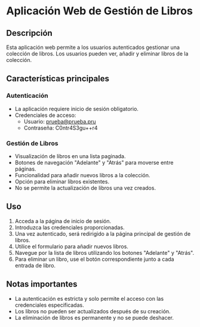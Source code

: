 # Aplicación Web de Gestión de Libros

## Descripción
Esta aplicación web permite a los usuarios autenticados gestionar una colección de libros. Los usuarios pueden ver, añadir y eliminar libros de la colección.

## Características principales

### Autenticación
- La aplicación requiere inicio de sesión obligatorio.
- Credenciales de acceso:
  - Usuario: prueba@prueba.pru
  - Contraseña: C0ntr4S3gu++r4

### Gestión de Libros
- Visualización de libros en una lista paginada.
- Botones de navegación "Adelante" y "Atrás" para moverse entre páginas.
- Funcionalidad para añadir nuevos libros a la colección.
- Opción para eliminar libros existentes.
- No se permite la actualización de libros una vez creados.

## Uso

1. Acceda a la página de inicio de sesión.
2. Introduzca las credenciales proporcionadas.
3. Una vez autenticado, será redirigido a la página principal de gestión de libros.
4. Utilice el formulario para añadir nuevos libros.
5. Navegue por la lista de libros utilizando los botones "Adelante" y "Atrás".
6. Para eliminar un libro, use el botón correspondiente junto a cada entrada de libro.

## Notas importantes
- La autenticación es estricta y solo permite el acceso con las credenciales especificadas.
- Los libros no pueden ser actualizados después de su creación.
- La eliminación de libros es permanente y no se puede deshacer.
